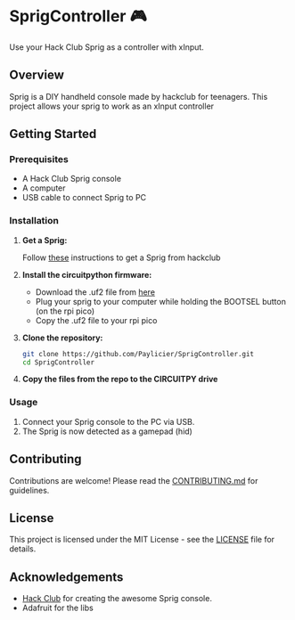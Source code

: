 # SprigController 🎮

Use your Hack Club Sprig as a controller with xInput.

## Overview

Sprig is a DIY handheld console made by hackclub for teenagers.
This project allows your sprig to work as an xInput controller

## Getting Started

### Prerequisites

- A Hack Club Sprig console
- A computer
- USB cable to connect Sprig to PC

### Installation

1. **Get a Sprig:**

    Follow [these](https://github.com/hackclub/sprig/blob/main/docs/GET_A_SPRIG.md) instructions to get a Sprig from hackclub

2. **Install the circuitpython firmware:**

   - Download the .uf2 file from [here](https://circuitpython.org/board/raspberry_pi_pico_w/)
   - Plug your sprig to your computer while holding the BOOTSEL button (on the rpi pico)
   - Copy the .uf2 file to your rpi pico

3. **Clone the repository:**

    ```sh
    git clone https://github.com/Paylicier/SprigController.git
    cd SprigController
    ```
4. **Copy the files from the repo to the CIRCUITPY drive**

### Usage

1. Connect your Sprig console to the PC via USB.
2. The Sprig is now detected as a gamepad (hid)

## Contributing

Contributions are welcome! Please read the [CONTRIBUTING.md](CONTRIBUTING.md) for guidelines.

## License

This project is licensed under the MIT License - see the [LICENSE](LICENSE) file for details.

## Acknowledgements

- [Hack Club](https://hackclub.com/) for creating the awesome Sprig console.
- Adafruit for the libs
